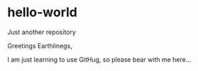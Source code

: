 # hello-world
Just another repository

Greetings Earthlinegs,

I am just learning to use GitHug, so please bear with me here...
